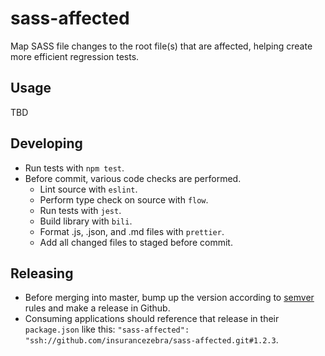 # sass-affected

Map SASS file changes to the root file(s) that are affected, helping create more efficient regression tests.

## Usage

TBD

## Developing

* Run tests with `npm test`.
* Before commit, various code checks are performed.
  * Lint source with `eslint`.
  * Perform type check on source with `flow`.
  * Run tests with `jest`.
  * Build library with `bili`.
  * Format .js, .json, and .md files with `prettier`.
  * Add all changed files to staged before commit.

## Releasing

* Before merging into master, bump up the version according to [semver](https://semver.org/) rules and make a release in Github.
* Consuming applications should reference that release in their `package.json` like this: `"sass-affected": "ssh://github.com/insurancezebra/sass-affected.git#1.2.3`.
